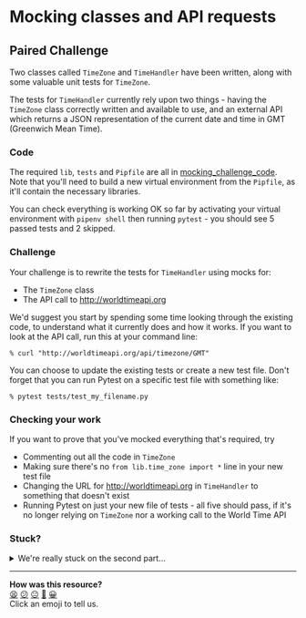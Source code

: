 # Mocking classes and API requests

## Paired Challenge

Two classes called `TimeZone` and `TimeHandler` have been written, along with
some valuable unit tests for `TimeZone`.

The tests for `TimeHandler` currently rely upon two things - having the
`TimeZone` class correctly written and available to use, and an external API
which returns a JSON representation of the current date and time in GMT
(Greenwich Mean Time).

### Code

The required `lib`, `tests` and `Pipfile` are all in
[mocking_challenge_code](./mocking_challenge_code/). Note that you'll need to
build a new virtual environment from the `Pipfile`, as it'll contain the
necessary libraries.

You can check everything is working OK so far by activating your virtual
environment with `pipenv shell` then running `pytest` - you should see 5 passed
tests and 2 skipped.

### Challenge

Your challenge is to rewrite the tests for `TimeHandler` using mocks for:

* The `TimeZone` class
* The API call to http://worldtimeapi.org

We'd suggest you start by spending some time looking through the existing code,
to understand what it currently does and how it works. If you want to look at
the API call, run this at your command line:

```
% curl "http://worldtimeapi.org/api/timezone/GMT"
```

You can choose to update the existing tests or create a new test file. Don't
forget that you can run Pytest on a specific test file with something like:

```
% pytest tests/test_my_filename.py
```

### Checking your work

If you want to prove that you've mocked everything that's required, try

* Commenting out all the code in `TimeZone`
* Making sure there's no `from lib.time_zone import *` line in your new test
  file
* Changing the URL for http://worldtimeapi.org in `TimeHandler` to something
  that doesn't exist
* Running Pytest on just your new file of tests - all five should pass, if it's
  no longer relying on `TimeZone` nor a working call to the World Time API

### Stuck?

<details>
  <summary>We're really stuck on the second part...</summary>

  Note that the second part of mocking will also require some changes to the
  `TimeHandler` class as well, so that you're able to mock the API request and
  response. Refer to the curriculum if you aren't sure - the answers _are_ in
  there!
</details>

<!-- BEGIN GENERATED SECTION DO NOT EDIT -->

---

**How was this resource?**  
[😫](https://airtable.com/shrUJ3t7KLMqVRFKR?prefill_Repository=makersacademy%2Fgolden-square-in-python&prefill_File=paired_challenges%2Fmocking_classes_and_api_requests.md&prefill_Sentiment=😫) [😕](https://airtable.com/shrUJ3t7KLMqVRFKR?prefill_Repository=makersacademy%2Fgolden-square-in-python&prefill_File=paired_challenges%2Fmocking_classes_and_api_requests.md&prefill_Sentiment=😕) [😐](https://airtable.com/shrUJ3t7KLMqVRFKR?prefill_Repository=makersacademy%2Fgolden-square-in-python&prefill_File=paired_challenges%2Fmocking_classes_and_api_requests.md&prefill_Sentiment=😐) [🙂](https://airtable.com/shrUJ3t7KLMqVRFKR?prefill_Repository=makersacademy%2Fgolden-square-in-python&prefill_File=paired_challenges%2Fmocking_classes_and_api_requests.md&prefill_Sentiment=🙂) [😀](https://airtable.com/shrUJ3t7KLMqVRFKR?prefill_Repository=makersacademy%2Fgolden-square-in-python&prefill_File=paired_challenges%2Fmocking_classes_and_api_requests.md&prefill_Sentiment=😀)  
Click an emoji to tell us.

<!-- END GENERATED SECTION DO NOT EDIT -->
